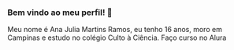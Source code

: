 ### Bem vindo ao meu perfil! 🩵
Meu nome é Ana Julia Martins Ramos, eu tenho 16 anos, moro em Campinas e estudo no colégio Culto à Ciência.
Faço curso no Alura

